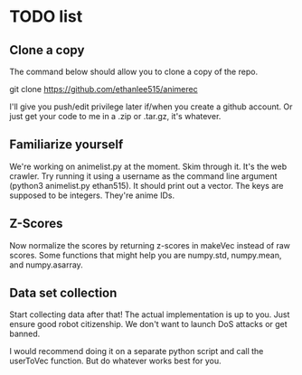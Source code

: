 # TODO list

## Clone a copy

The command below should allow you to clone a copy of the repo.

git clone https://github.com/ethanlee515/animerec

I'll give you push/edit privilege later if/when you create a github account.
Or just get your code to me in a .zip or .tar.gz, it's whatever.

## Familiarize yourself

We're working on animelist.py at the moment. Skim through it.
It's the web crawler. Try running it using a username as the command line argument
(python3 animelist.py ethan515). It should print out a vector.
The keys are supposed to be integers. They're anime IDs.

## Z-Scores

Now normalize the scores by returning z-scores in makeVec instead of raw scores.
Some functions that might help you are numpy.std, numpy.mean, and numpy.asarray.

## Data set collection

Start collecting data after that! The actual implementation is up to you.
Just ensure good robot citizenship. We don't want to launch DoS attacks or get banned.

I would recommend doing it on a separate python script and call the userToVec function.
But do whatever works best for you.
